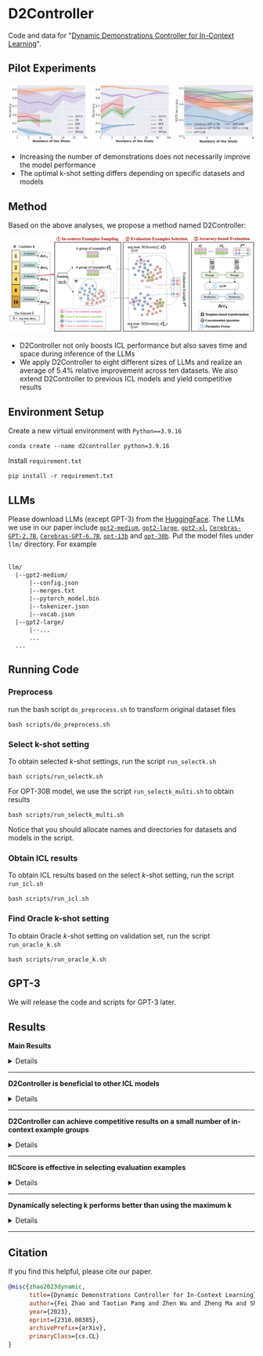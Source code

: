 # D2Controller

Code and data for "[Dynamic Demonstrations Controller for In-Context Learning](https://arxiv.org/abs/2310.00385)".

##  Pilot Experiments
<div align="center">
<img src="figs/pilot.jpg" width="700px">
</div>

- Increasing the number of demonstrations does not necessarily improve the model performance
- The optimal k-shot setting differs depending on specific datasets and models

##  Method

Based on the above analyses, we propose a method named D2Controller:

<div align="center">
<img src="figs/D2Controller.png" width="700px">
</div>

-  D2Controller not only boosts ICL performance but also saves time and space during inference of the LLMs
-  We apply D2Controller to eight different sizes of LLMs and realize an average of 5.4% relative improvement across ten datasets. We also extend D2Controller to previous ICL models and yield competitive results


## Environment Setup
Create a new virtual environment with `Python==3.9.16`
```
conda create --name d2controller python=3.9.16
```

Install `requirement.txt`
```
pip install -r requirement.txt
```

## LLMs

Please download LLMs (except GPT-3) from the [HuggingFace](https://huggingface.co/). The LLMs we use in our paper include [`gpt2-medium`](https://huggingface.co/gpt2-medium), [`gpt2-large`](https://huggingface.co/gpt2-large), [`gpt2-xl`](https://huggingface.co/gpt2-xl), [`Cerebras-GPT-2.7B`](https://huggingface.co/cerebras/Cerebras-GPT-2.7B), [`Cerebras-GPT-6.7B`](https://huggingface.co/cerebras/Cerebras-GPT-6.7B), [`opt-13b`](https://huggingface.co/facebook/opt-13b) and [`opt-30b`](https://huggingface.co/facebook/opt-30b). Put the model files under `llm/` directory. For example
```

llm/
  |--gpt2-medium/
      |--config.json
      |--merges.txt
      |--pytorch_model.bin
      |--tokenizer.json
      |--vocab.json
  |--gpt2-large/
      |--...
      ...
  ...
```
## Running Code
### Preprocess 
run the bash script `do_preprocess.sh` to transform original dataset files
```
bash scripts/do_preprocess.sh
```


### Select k-shot setting
To obtain selected $k$-shot settings, run the script `run_selectk.sh`
```
bash scripts/run_selectk.sh
```

For OPT-30B model, we use the script `run_selectk_multi.sh` to obtain results
```
bash scripts/run_selectk_multi.sh
```
Notice that you should allocate names and directories for datasets and models in the script.


### Obtain ICL results
To obtain ICL results based on the select $k$-shot setting, run the script `run_icl.sh`
```
bash scripts/run_icl.sh
```

### Find Oracle k-shot setting
To obtain Oracle $k$-shot setting on validation set, run the script `run_oracle_k.sh`
```
bash scripts/run_oracle_k.sh
```

## GPT-3
We will release the code and scripts for GPT-3 later.

## Results

**Main Results**
<details>

| **Model** | **Parameters** | **Setting** |**SST-2** | **SST-5** | **DBPedia** | **MR** | **CR** | **MPQA** | **Subj** | **AGNews** | **RTE** | **CB** | **AVG** |
|-----------|:---------:|---------|:---------:|:---------:|:----------:|:---------:|:---------:|:---------:|:----------:|:---------:|:---------:|:----------:|:---------:|
| GPT-2 | 0.3B | Default | 58.1&plusmn;13.1 | 24.1&plusmn;7.4 | 60.6&plusmn;7.2 | 54.2&plusmn;10.6 | 50.6&plusmn;0.4 | 59.6&plusmn;15.8 | 53.4&plusmn;5.3 | 48.7&plusmn;8.5 | 51.3&plusmn;1.7 | 48.6&plusmn;6.4 | 50.9 |
| GPT-2 | 0.3B | D2Controller |  74.1&plusmn;9.3 | 31.6&plusmn;8.6 | 60.6&plusmn;7.2 | 53.8&plusmn;7.0 | 67.7&plusmn;11.4 | 57.1&plusmn;9.7 | 53.8&plusmn;4.2 | 48.7&plusmn;8.5 | 48.7&plusmn;2.9 | 48.6&plusmn;6.4 | 54.5 |
| GPT-2 | 0.3B | Oracle | 74.1&plusmn;9.3 | 31.6&plusmn;8.6 | 60.6&plusmn;7.2 | 56.0&plusmn;9.9 | 67.7&plusmn;11.4 | 64.5&plusmn;16.0 | 58.6&plusmn;12.8 | 49.4&plusmn;18.4 | 51.3&plusmn;1.7 | 50.0&plusmn;9.2 | 56.4 |
| GPT-2 | 0.8B | Default | 71.8&plusmn;12.1 | 37.8&plusmn;6.8 | 63.4&plusmn;6.0 | 71.1&plusmn;15.6 | 80.5&plusmn;11.4 | 65.8&plusmn;11.3 | 59.9&plusmn;12.2 | 65.6&plusmn;17.2 | 53.1&plusmn;3.4 | 37.1&plusmn;14.5 | 60.6 |
| GPT-2 | 0.8B | D2Controller | 65.9&plusmn;15.2 | 37.5&plusmn;5.1 | 63.4&plusmn;6.0 | 71.1&plusmn;15.6 | 80.5&plusmn;11.4 | 70.5&plusmn;5.2 | 69.4&plusmn;12.4 | 65.6&plusmn;17.2 | 53.1&plusmn;3.4 | 47.5&plusmn;3.2 | 62.4 |
| GPT-2 | 0.8B | Oracle | 71.8&plusmn;12.1 | 39.6&plusmn;5.1 | 63.4&plusmn;6.0 | 71.1&plusmn;15.6 | 80.5&plusmn;11.4 | 74.5&plusmn;8.8 | 69.4&plusmn;12.4 | 65.6&plusmn;17.2 | 53.8&plusmn;4.4 | 49.3&plusmn;3.7 | 63.9 |
| GPT-2 | 1.5B | Default | 70.3&plusmn;6.6 | 35.4&plusmn;8.4 | 82.0&plusmn;2.0 | 52.0&plusmn;3.8 | 52.0&plusmn;3.2 | 66.7&plusmn;8.2 | 57.3&plusmn;10.5 | 78.2&plusmn;6.7 | 53.1&plusmn;1.7 | 52.9&plusmn;6.3 | 60.0 |
| GPT-2 | 1.5B | D2Controller | 81.3&plusmn;5.4 | 35.4&plusmn;8.4 | 82.0&plusmn;2.0 | 72.2&plusmn;13.9 | 66.2&plusmn;16.7 | 83.9&plusmn;1.5 | 64.1&plusmn;11.3 | 78.2&plusmn;6.7 | 53.1&plusmn;2.9 | 52.9&plusmn;6.3 | 67.0 |
| GPT-2 | 1.5B | Oracle | 81.3&plusmn;5.4 | 40.6&plusmn;5.4 | 82.0&plusmn;2.0 | 72.2&plusmn;13.9 | 66.2&plusmn;16.7 | 83.9&plusmn;1.5 | 64.1&plusmn;11.3 | 81.3&plusmn;7.5 | 53.1&plusmn;2.9 | 57.9&plusmn;9.8 | 68.2 |
| Cerebras-GPT | 2.7B | Default | 65.5&plusmn;13.8 | 28.4&plusmn;4.3 | 81.8&plusmn;1.4 | 65.1&plusmn;11.2 | 85.8&plusmn;4.2 | 64.2&plusmn;11.6 | 69.3&plusmn;14.4 | 69.5&plusmn;3.2 | 48.1&plusmn;1.1 | 52.5&plusmn;9.5 | 63.0 |
| Cerebras-GPT | 2.7B | D2Controller | 77.3&plusmn;7.7 | 34.3&plusmn;4.8 | 81.8&plusmn;1.4 | 76.0&plusmn;7.7 | 87.4&plusmn;1.5 | 81.6&plusmn;2.1 | 74.2&plusmn;7.6 | 77.3&plusmn;4.1 | 48.0&plusmn;1.1 | 54.6&plusmn;2.7 | 69.3 |
| Cerebras-GPT | 2.7B | Oracle |  80.7&plusmn;9.1 | 34.3&plusmn;4.8 | 81.8&plusmn;1.4 | 76.0&plusmn;7.7 | 87.4&plusmn;1.5 | 82.9&plusmn;3.0 | 74.2&plusmn;7.6 | 77.3&plusmn;4.1 | 49.6&plusmn;2.3 | 55.7&plusmn;5.0 | 70.0 |
| Cerebras-GPT | 6.7B | Default | 83.4&plusmn;8.5 | 38.3&plusmn;1.8 | 87.0&plusmn;2.4 | 88.0&plusmn;1.1 | 89.0&plusmn;3.1 | 75.2&plusmn;10.3 | 72.0&plusmn;14.5 | 79.2&plusmn;2.4 | 52.3&plusmn;2.3 | 52.5&plusmn;8.0 | 71.7 |
| Cerebras-GPT | 6.7B | D2Controller | 82.0&plusmn;11.3 | 39.5&plusmn;3.7 | 87.0&plusmn;2.4 | 86.8&plusmn;1.9 | 90.5&plusmn;0.9 | 83.8&plusmn;3.3 | 79.2&plusmn;12.5 | 80.2&plusmn;1.5 | 52.8&plusmn;2.5 | 57.9&plusmn;7.2 | 74.0 |
| Cerebras-GPT | 6.7B | Oracle |  88.6&plusmn;2.7 | 43.6&plusmn;1.6 | 87.0&plusmn;2.4 | 88.0&plusmn;1.1 | 90.6&plusmn;2.8 | 83.8&plusmn;3.3 | 79.2&plusmn;12.5 | 80.2&plusmn;1.5 | 53.4&plusmn;1.7 | 57.9&plusmn;3.0 | 75.2 |
| OPT | 13B | Default | 81.2&plusmn;6.7 | 43.3&plusmn;4.6 | 92.3&plusmn;2.1 | 87.8&plusmn;2.7 | 91.4&plusmn;3.3 | 75.0&plusmn;6.7 | 79.1&plusmn;12.7 | 81.9&plusmn;2.9 | 54.4&plusmn;4.2 | 58.9&plusmn;8.1 | 74.5 |
| OPT | 13B | D2Controller | 90.2&plusmn;5.8 | 43.3&plusmn;4.6 | 92.3&plusmn;2.1 | 87.8&plusmn;2.7 | 91.3&plusmn;2.1 | 72.0&plusmn;9.4 | 91.6&plusmn;2.0 | 82.6&plusmn;1.5 | 55.8&plusmn;3.1 | 58.9&plusmn;8.1 | 76.6 |
| OPT | 13B | Oracle |  90.9&plusmn;3.7 | 48.0&plusmn;2.8 | 92.3&plusmn;2.1 | 91.8&plusmn;0.6 | 93.3&plusmn;1.2 | 78.6&plusmn;7.3 | 91.6&plusmn;2.0 | 82.6&plusmn;1.5 | 55.8&plusmn;3.1 | 73.2&plusmn;12.4 | 79.8 |
| OPT | 30B | Default | 92.3&plusmn;1.3 | 40.9&plusmn;1.8 | 91.7&plusmn;3.7 | 91.8&plusmn;2.1 | 87.3&plusmn;3.3 | 78.8&plusmn;6.2 | 76.1&plusmn;4.9 | 78.7&plusmn;3.6 | 63.0&plusmn;3.1 | 60.0&plusmn;8.2 | 76.1 |
| OPT | 30B | D2Controller | 92.3&plusmn;1.3 | 42.0&plusmn;2.8 | 91.7&plusmn;3.7 | 93.4&plusmn;1.1 | 87.3&plusmn;2.7 | 85.7&plusmn;3.8 | 83.4&plusmn;8.6 | 76.7&plusmn;4.5 | 61.6&plusmn;2.8 | 60.0&plusmn;8.2 | 77.4 |
| OPT | 30B | Oracle | 92.8&plusmn;1.6 | 45.2&plusmn;3.1 | 91.7&plusmn;3.7 | 93.4&plusmn;1.1 | 87.7&plusmn;3.9 | 85.7&plusmn;3.8 | 83.4&plusmn;8.6 | 78.7&plusmn;3.6 | 63.0&plusmn;3.1 | 60.0&plusmn;8.2 | 78.1 |

</details>

---

**D2Controller is beneficial to other ICL models**
<details>
  
| **Model** | **GPT-2 0.3B** | **GPT-2 0.8B** | **GPT-2 1.5B** | **Cerebras-GPT 2.7B** | **Cerebras-GPT 6.7B** |
|-----------|:---------:|:---------:|:---------:|:----------:|:---------:|
| KATE |  66.7 | 69.4 | 67.7 | 71.6 | 77.6 |
| KATE+D2Controller | 68.8 | 70.5 | 69.4 | 74.7 | 77.9 |
| GlobalE | 59.5 | 67.7 | 69.8 | - | - |
| GlobalE+D2Controller |  61.5 | 68.7 | 71.6 | - | - |
| Contextual Calibration | 59.5 | 64.2 | 63.9 | 67.2 | 72.5 |
| Contextual Calibration+D2Controller | 60.8 | 66.6 | 65.4 | 68.7 | 73.5 |
| kNN Prompting | 74.8 | 76.0 | 77.3 | 77.8 | 79.0 |
| kNN Prompting+D2Controller | 75.8 | 77.1 | 78.2 | 78.1 | 79.7 |

</details>

---

**D2Controller can achieve competitive results on a small number of in-context example groups**
<details>

<div align="center">
<img src="figs/ICL.jpg" width="400px">
</div>

</details>

---

**IICScore is effective in selecting evaluation examples**
<details>

| **Model** | **GPT-2 0.3B** | **GPT-2 0.8B** | **GPT-2 1.5B** | **Cerebras-GPT 2.7B** | **Cerebras-GPT 6.7B** |
|-----------|:---------:|:---------:|:---------:|:----------:|:---------:|
| Random | 54.1 | 59.2 | 63.5 | 68.0 | 72.9 |
| D2Controller-ED | 54.4 | 59.2 | 64.0 | 67.1 | 72.6 |
| D2Controller-Cos | 54.9 | 59.3 | 62.2 | 68.3 | 72.4 |
| D2Controller |  54.5 | 62.4 | 66.9 | 69.3 | 74.0 |

</details>

---

**Dynamically selecting k performs better than using the maximum k**
<details>

| **Model** | **GPT-2 0.3B** | **GPT-2 0.8B** | **GPT-2 1.5B** | **Cerebras-GPT 2.7B** | **Cerebras-GPT 6.7B** |
|-----------|:---------:|:---------:|:---------:|:----------:|:---------:|
| kmax-shot setting | 54.1 | 58.7 | 66.0 | 65.4 | 73.0 |
| D2Controller | 54.5 | 62.4 | 66.9 | 69.3 | 74.0 |

</details>

---

## Citation
If you find this helpful, please cite our paper.

```bibtex
@misc{zhao2023dynamic,
      title={Dynamic Demonstrations Controller for In-Context Learning}, 
      author={Fei Zhao and Taotian Pang and Zhen Wu and Zheng Ma and Shujian Huang and Xinyu Dai},
      year={2023},
      eprint={2310.00385},
      archivePrefix={arXiv},
      primaryClass={cs.CL}
}
```
